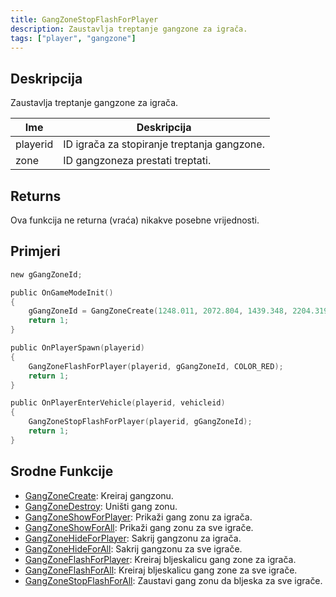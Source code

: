 ```yaml
---
title: GangZoneStopFlashForPlayer
description: Zaustavlja treptanje gangzone za igrača.
tags: ["player", "gangzone"]
---
```


## Deskripcija

Zaustavlja treptanje gangzone za igrača.

| Ime      | Deskripcija                                 |
| -------- | ------------------------------------------- |
| playerid | ID igrača za stopiranje treptanja gangzone. |
| zone     | ID gangzoneza prestati treptati.            |

## Returns

Ova funkcija ne returna (vraća) nikakve posebne vrijednosti.

## Primjeri

```c
new gGangZoneId;

public OnGameModeInit()
{
    gGangZoneId = GangZoneCreate(1248.011, 2072.804, 1439.348, 2204.319);
    return 1;
}

public OnPlayerSpawn(playerid)
{
    GangZoneFlashForPlayer(playerid, gGangZoneId, COLOR_RED);
    return 1;
}

public OnPlayerEnterVehicle(playerid, vehicleid)
{
    GangZoneStopFlashForPlayer(playerid, gGangZoneId);
    return 1;
}
```

## Srodne Funkcije

- [GangZoneCreate](GangZoneCreate): Kreiraj gangzonu.
- [GangZoneDestroy](GangZoneDestroy): Uništi gang zonu.
- [GangZoneShowForPlayer](GangZoneShowForPlayer): Prikaži gang zonu za igrača.
- [GangZoneShowForAll](GangZoneShowForAll): Prikaži gang zonu za sve igrače.
- [GangZoneHideForPlayer](GangZoneHideForPlayer): Sakrij gangzonu za igrača.
- [GangZoneHideForAll](GangZoneHideForAll): Sakrij gangzonu za sve igrače.
- [GangZoneFlashForPlayer](GangZoneFlashForPlayer): Kreiraj bljeskalicu gang zone za igrača.
- [GangZoneFlashForAll](GangZoneFlashForAll): Kreiraj bljeskalicu gang zone za sve igrače.
- [GangZoneStopFlashForAll](GangZoneStopFlashForAll): Zaustavi gang zonu da bljeska za sve igrače.
